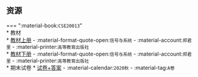 ## 资源  
=== ":material-book:`CSE20013`"  
    * 教材  
        * [教材上册](https://api.ecylt.top/v1/lanzou_link?url=https://cqu-openlib.lanzout.com/iMYwW23ty7ri&type=down) - :material-format-quote-open:`信号与系统` - :material-account:`郑君里` - :material-printer:`高等教育出版社`  
        * [教材下册](https://api.ecylt.top/v1/lanzou_link?url=https://cqu-openlib.lanzout.com/iy1S823ty9cf&type=down) - :material-format-quote-open:`信号与系统` - :material-account:`郑君里` - :material-printer:`高等教育出版社`  
    * 期末试卷
        * [试卷+答案](https://api.ecylt.top/v1/lanzou_link?url=https://cqu-openlib.lanzout.com/iDcio23tygza&type=down) - :material-calendar:`2020秋` - :material-tag:`A卷`  